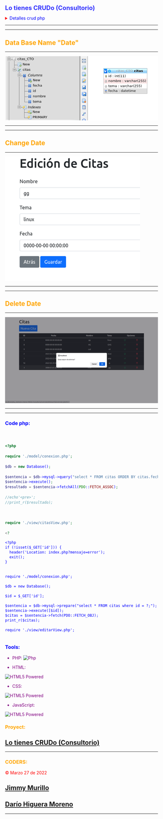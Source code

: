 <style>

r { color: red }
o { color: orange }
g { color: green }
blu { color: blue}
of {color:orange}
pu {color: purple}

</style>

<h1 style="color:blue; opacity: 0.8; font-weight:700;font-size:20px">
 Lo tienes CRUDo (Consultorio) 
</h1>

<r>

<details>

</r>

<summary><blu> Detalles crud php </blu> </summary>

<g>
Desarrollar una aplicación "CRUD" Web en PHP que permita pedir cita a los desarrolladores y equipos para solucionar problemas técnicos con la ayuda del formador o CTO.
<p></p>

<r>
Contexto del proyecto:
</r>

Nos encontramos en una empresa de desarrollo y necesitamos una aplicación que permita pedir cita al CTO para resolver problemas técnicos de los equipos de desarrollo.

De momento vamos a desarrollar un producto mínimo viable (MVP). Una aplicación orientada a objetos usando el patrón MVC (Modelo, Vista, Controlador).
<g>

<r>
Requisitos Funcionales:
</r>

La aplicación constará de al menos 3 páginas
Una página para la lista con todas las citas previstas.
Una página con un formulario para crear una nueva cita.
Una página para editar una cita concreta.
Páginas:

<r>
Lista:
</r>

<blu>
Las citas beben aparecer por orden de creación con:
</blu>
<p></p>

- El nombre del coder o del equipo.
- El tema de consulta
- Fecha y hora de la creación de la cita
- Las citas se podrán eliminar.
- Podremos acceder a la edición de cada cita, y a la página de creación de   una cita nueva.

<r>
Crear nueva cita:
</r>

- Formulario con los campos necesarios obligatorios
- Botón para borrar los campos
-Botón para cancelar y volver a la lista principal
-Botón para enviar la información

<r>
Editar cita:
</r>

- Formulario con los campos necesarios obligatorios.
- Los campos deben tener la información de la cita a editar
- Boton cancelar, Botón de enviar
- La aplicación deberá ser responsiva.

<r>
Requisitos Técnicos:
</r>

Aplicación de tipo CRUD (Create, Read, Update, Delete)
Deberá ser Orientada a objetos con el patrón MVC
Deberá estar en un servidor gratuito en producción.
Se debe usar Git con buenas prácticas en los commits.
El repositorio debe contener un Readme con explicación del proyecto, y una explicación de cómo instalar o ejecutar la aplicación.

<r>
Extras:
</r>

- Hacer investigación y documentación de encapsulación, herencia y - polimorfismo.
- Hacer buscador.
- Hacer el front con REACT.

<r>
Tecnologías:
</r>

Frontend: HTML, CSS, SCSS - Opcional: Framework de CSS.
Backend: PHP, PDO.
Bases de datos: MySQL.

<r>
Entrega:
</r>

- Un link a un repositorio de github
- Link a url del proyecto en producción
- Presentación en diapositivas + Link
- Demo y code review
- Semántica HTML
- Buenas Practicas en CSS, SCSS
- Capacidad de Abstración en clases y objetos.
- Buenas prácticas OOP - Encapsulación, Herencia.
- Patrones de diseño - Modelo Vista Controlador (MVC).
- Implementar la aplicación en un servidor en producción.
- Uso de Git.
- Desarrollo basado en historias de usuario y tareas (Kanban) => opcional.
Comunicación y autoevaluación.

<blu>
Modalidades pedagógicas
</blu>

- El desarrollo será en parejas.

<blu>
Modalidades de evaluación
</blu>

- El estilo de la web debe ser novedoso y creativo.

<blu>
Entregables
</blu>

- Repositorio de Github.
- Página en producción.

# </details>

---
---

##  <of>Data Base Name "Date"</of> 
---

![Estructure DataBase](./img/bd_citaCto.png "database Date")

---
---

## <of>Change Date</of>

---


![Edition Date](./img/bd_citaCto_EdicionCita.png "Edition Date")

---
---

## <of>Delete Date</of>
---
![Edition Delete](./img/bd_citaCto_Eliminar.png "Delete Date")

---
---
<blu>

### Code php:

#

```php

<?php

require './model/conexion.php';

$db = new Database();

$sentencia = $db->mysql->query("select * FROM citas ORDER BY citas.fecha ASC");
$sentencia->execute();
$resultado = $sentencia->fetchAll(PDO::FETCH_ASSOC);

//echo'<pre>';
//print_r($resultado);



require './view/citasView.php';

<?

```

```
<?php
if (!isset($_GET['id'])) {
  header('Location: index.php?mensaje=error');
  exit();
}


require './model/conexion.php';

$db = new Database();

$id = $_GET['id'];

$sentencia = $db->mysql->prepare("select * FROM citas where id = ?;");
$sentencia->execute([$id]);
$citas = $sentencia->fetch(PDO::FETCH_OBJ);
print_r($citas);

require './view/editarView.php';
```

#


### Tools:

</blu>

<pu>

- PHP:
![Php][php]

[php]: https://www.php.net/images/logos/php-icon-black.gif "PHP" 

- HTML:
<img src="https://www.w3.org/html/logo/badge/html5-badge-h-solo.png" width="20" height="20" alt="HTML5 Powered" title="HTML5 Powered">

- CSS:
<img src="https://upload.wikimedia.org/wikipedia/commons/thumb/d/d5/CSS3_logo_and_wordmark.svg/363px-CSS3_logo_and_wordmark.svg.png" width="25" height="25" alt="HTML5 Powered" title="CSS Powered">

- JavaScript:
<img src="https://upload.wikimedia.org/wikipedia/commons/thumb/9/99/Unofficial_JavaScript_logo_2.svg/1200px-Unofficial_JavaScript_logo_2.svg.png" width="25" height="25" alt="HTML5 Powered" title="JAVASCRIPT">

</pu>

<of>

### Proyect:
</of>

## [Lo tienes CRUDo (Consultorio)](https://github.com/JymmyMurillo/Lo-tienes-CRUDo-Consultorio)

___

<of>

###  CODERS:

</of>
&copy; Marzo 27 de 2022

## [Jimmy Murillo](https://github.com/JymmyMurillo)

## [Darío Higuera Moreno](https://github.com/dariohimo)

___

